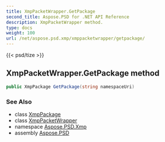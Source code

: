 ```yaml
---
title: XmpPacketWrapper.GetPackage
second_title: Aspose.PSD for .NET API Reference
description: XmpPacketWrapper method. 
type: docs
weight: 100
url: /net/aspose.psd.xmp/xmppacketwrapper/getpackage/
---
```

{{< psd/tize >}}
## XmpPacketWrapper.GetPackage method

```csharp
public XmpPackage GetPackage(string namespaceUri)
```

### See Also

* class [XmpPackage](../../xmppackage/)
* class [XmpPacketWrapper](../)
* namespace [Aspose.PSD.Xmp](../../xmppacketwrapper/)
* assembly [Aspose.PSD](../../../)


